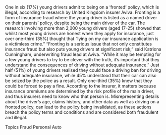 One in six (17%) young drivers admit to being on a ‘fronted’ policy, which is illegal, according to research by United Kingdom insurer Aviva.
Fronting is a form of insurance fraud where the young driver is listed as a named driver on their parents’ policy, despite being the main driver of the car.
The research involving more than 2,000 young drivers (aged 17-25) showed that whilst most young drivers are honest when they apply for insurance, just over one-third (35%) thought that “lying on my car insurance application is a victimless crime.”
“Fronting is a serious issue that not only constitutes insurance fraud but also puts young drivers at significant risk,” said Katriona Cunningham, underwriting fraud lead at Aviva.
“While it may be tempting for a few young drivers to try to be clever with the truth, it’s important that they understand the consequences of driving without adequate insurance.”
Just half (51%) of young drivers realised they could face a driving ban for driving without adequate insurance, while 45% understood that their car can also be seized by the police as a result. Only one-third (35%) knew that they could be forced to pay a fine.
According to the insurer, it matters because insurance premiums are determined by the risk profile of the main driver, and thus insurers need to know who that person is. Misrepresenting details about the driver’s age, claims history, and other data as well as driving on a fronted policy, can lead to the policy being invalidated, as these actions breach the policy terms and conditions and are considered both fraudulent and illegal.

Topics
Fraud
Personal Auto
